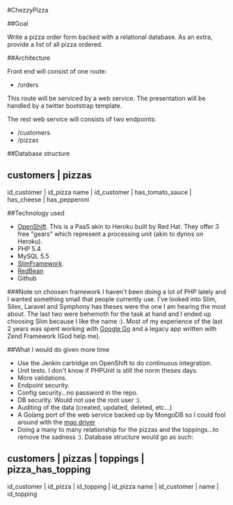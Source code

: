 #ChezzyPizza

##Goal

Write a pizza order form backed with a relational database. As an extra, provide a list of all pizza ordered.

##Architecture

Front end will consist of one route:

- /orders

This route will be serviced by a web service. The presentation will be handled by a twitter bootstrap template.

The rest web service will consists of two endpoints:

- /customers
- /pizzas

##Database structure

customers   | pizzas
----------------------------
id_customer | id_pizza
name        | id_customer
            | has_tomato_sauce
            | has_cheese
            | has_pepperoni


##Technology used
- [OpenShift](https://www.openshift.com). This is a PaaS akin to Heroku built by Red Hat. They offer 3 free "gears" which represent a processing unit (akin to dynos on Heroku).
- PHP 5.4
- MySQL 5.5
- [SlimFramework](http://www.slimframework.com/).
- [RedBean](http://redbeanphp.com)
- Github

###Note on choosen framework
I haven't been doing a lot of PHP lately and I wanted something small that people currently use. I've looked into Slim, Silex, Laravel and Symphony has theses were the one I am hearing the most about. The last two were behemoth for the task at hand and I ended up choosing Slim because I like the name :). Most of my experience of the last 2 years was spent working with [Google Go](http://golang.org) and a legacy app written with Zend Framework (God help me).


##What I would do given more time
- Use the Jenkin cartridge on OpenShift to do continuous integration.
- Unit tests. I don't know if PHPUnit is still the norm theses days.
- More validations.
- Endpoint security.
- Config security...no password in the repo.
- DB security. Would not use the root user :).
- Auditing of the data (created, updated, deleted, etc...)
- A Golang port of the web service backed up by MongoDB so I could fool around with the [mgo driver](https://labix.org/mgo)
- Doing a many to many relationship for the pizzas and the toppings...to remove the sadness :). Database structure would go as such:

customers   | pizzas        | toppings      | pizza_has_topping
----------------------------------------------------------------
id_customer | id_pizza      | id_topping    | id_pizza
name        | id_customer   | name          | id_topping










